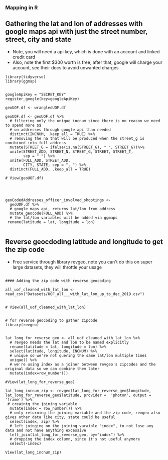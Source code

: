 ### Mapping in R


## Gathering the lat and lon of addresses with google maps api with just the street number, street, city and  state
- Note, you will need a api key, which is done with an account and linked credit card
- Also, note the first $300 worth is free, after that, google will charge your account, see their docs to avoid unwanted charges

```
library(tidyverse)
library(ggmap)


googleApiKey = "SECRET_KEY"
register_google(key=googleApiKey)

geoUOF.df <- wrangledUOF.df   

geoUOF.df <- geoUOF.df %>%  
  # filtering only the unique incnum since there is no reason we need to spend more $$
  # on addresses through google api than needed
  distinct(INCNUM, .keep_all = TRUE) %>%
  # removing the na that will be produced when the street_g is comibined into full address
  mutate(STREET_G = ifelse(is.na(STREET_G), " ", STREET_G))%>% 
  unite(STREET_ADD, STREET_N, STREET_G, STREET, STREET_T,
        sep = " ") %>%
  unite(FULL_ADD, STREET_ADD,
        CITY, STATE, sep = ", ") %>% 
  distinct(FULL_ADD, .keep_all = TRUE)
  
# View(geoUOF.df)




geoCodedAddresses_officer_involved_shootings <-
  geoUOF.df %>%
  # google maps api, returns lat/lon from address
  mutate_geocode(FULL_ADD) %>%
  # the lat/lon variables will be added via ggmaps
 rename(latitude = lat, longitude = lon)


```






## Reverse geocdoding latitude and longitude to get the zip code
- Free service through library revgeo, note you can't do this on super large datasets, they will throttle your usage


```

#### Adding the zip code with reverse geocoding

all_uof_cleaned_with_lat_lon <- read_csv("Datasets/UOF_all___with_lat_lon_up_to_dec_2019.csv")


# View(all_uof_cleaned_with_lat_lon)


# for reverse geocoding to gather zipcode
library(revgeo)


lat_long_for_reverse_geo <- all_uof_cleaned_with_lat_lon %>%
  # revgeo needs the lat and lon to be named explicitly
  rename(latitude = lat, longitude = lon) %>% 
  select(latitude, longitude, INCNUM) %>% 
  # unique so we're not quering the same lat/lon multiple times
  unique() %>%
  # we're using index as a joiner between revgeo's zipcodes and the original data so we can combine them later
  mutate(index=row_number())

#View(lat_long_for_reverse_geo)

lat_long_incnum_zip <- revgeo(lat_long_for_reverse_geo$longitude, lat_long_for_reverse_geo$latitude, provider =  'photon', output = 'frame') %>% 
 # creaintg the joining variable
  mutate(index = row_number()) %>%
  # only returning the joining variable and the zip code, revgeo also gives other data like city, state could be useful
  select(index, zip) %>% 
  # left joinging on the joining varaible "index", to not lose any data and not have anything excessive
  left_join(lat_long_for_reverse_geo, by="index") %>% 
  # dropping the index column, since it's not useful anymore
  select(-index)

View(lat_long_incnum_zip)

```
